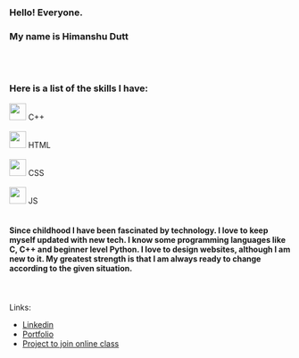 ### Hello! Everyone.
### My name is **Himanshu Dutt**
<br> <br>
### Here is a list of the skills I have:
<img src="https://user-images.githubusercontent.com/37894863/151707646-0771bdbc-e0fb-4b45-8009-47e975b79136.png" style="width:30px; height:30px;"/>  C++ <br> <br>
<img src="https://user-images.githubusercontent.com/37894863/151707959-ac9d0311-a063-4614-b21a-ef836811db03.png" style="width:30px; height:30px;"/>  HTML   <br> <br>
<img src="https://user-images.githubusercontent.com/37894863/151707987-7ef0c277-dfd1-47d7-bccf-6fe5bb9107c9.png" style="width:30px; height:30px;"/>  CSS   <br> <br>
<img src="https://user-images.githubusercontent.com/37894863/151708007-353365ac-3a4b-4617-8199-3965fb7020e3.png" style="width:30px; height:30px;"/>  JS   <br> <br>



#### Since childhood I have been fascinated by technology. I love to keep myself updated with new tech. I know some programming languages like C, C++ and beginner level Python. I love to design websites, although I am new to it. My greatest strength is that I am always ready to change according to the given situation.

<br> <br>
Links:
- [Linkedin](https://www.linkedin.com/in/himanshu-dutt-702b72200/)
- [Portfolio](https://mylordhitshard.github.io/inexpugnable)
- [Project to join online class](https://mylordhitshard.github.io/CS411)
